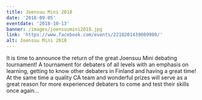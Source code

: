 ```yaml
---
title: Joensuu Mini 2018
date: '2018-09-05'
eventdate: '2018-10-13'
banner: /images/joensuumini2018.jpg
link: 'https://www.facebook.com/events/2210201439009988/'
alt: Joensuu Mini 2018
---
```

It is time to announce the return of the great Joensuu Mini debating tournament! A tournament for debaters of all levels with an emphasis on learning, getting to know other debaters in Finland and having a great time! At the same time a quality CA team and wonderful prizes will serve as a great reason for more experienced debaters to come and test their skills once again...

